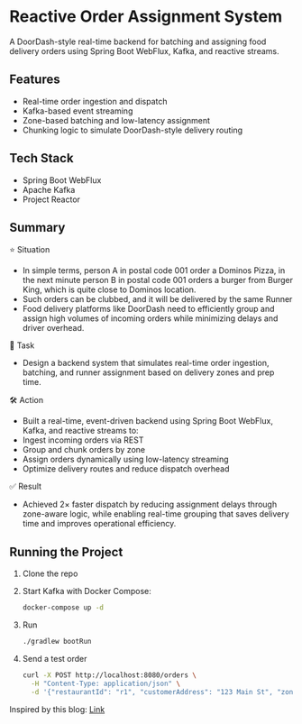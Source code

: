 # Reactive Order Assignment System

A DoorDash-style real-time backend for batching and assigning food delivery orders using Spring Boot WebFlux, Kafka, and reactive streams.

## Features
- Real-time order ingestion and dispatch
- Kafka-based event streaming
- Zone-based batching and low-latency assignment
- Chunking logic to simulate DoorDash-style delivery routing

## Tech Stack
- Spring Boot WebFlux
- Apache Kafka
- Project Reactor

## Summary
⭐ Situation
- In simple terms, person A in postal code 001 order a Dominos Pizza, in the next minute person B in postal code 001 orders a burger from Burger King, which is quite close to Dominos location.
- Such orders can be clubbed, and it will be delivered by the same Runner 
- Food delivery platforms like DoorDash need to efficiently group and assign high volumes of incoming orders while minimizing delays and driver overhead.

🎯 Task
- Design a backend system that simulates real-time order ingestion, batching, and runner assignment based on delivery zones and prep time.

🛠 Action
- Built a real-time, event-driven backend using Spring Boot WebFlux, Kafka, and reactive streams to:
- Ingest incoming orders via REST
- Group and chunk orders by zone
- Assign orders dynamically using low-latency streaming
- Optimize delivery routes and reduce dispatch overhead

✅ Result
- Achieved 2× faster dispatch by reducing assignment delays through zone-aware logic, while enabling real-time grouping that saves delivery time and improves operational efficiency.

## Running the Project

1. Clone the repo
2. Start Kafka with Docker Compose:
   ```bash
   docker-compose up -d
   ```

3. Run
    ```bash
   ./gradlew bootRun
   ```

4. Send a test order

   ```bash
   curl -X POST http://localhost:8080/orders \
     -H "Content-Type: application/json" \
     -d '{"restaurantId": "r1", "customerAddress": "123 Main St", "zone": "85719", "estimatedPrepTime": 10}'

Inspired by this blog: [Link](https://dasher.doordash.com/en-us/blog/batched-offers-explained)